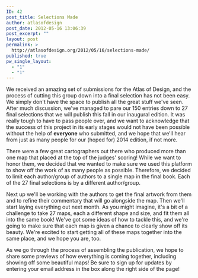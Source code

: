 ```yaml
---
ID: 42
post_title: Selections Made
author: atlasofdesign
post_date: 2012-05-16 13:06:39
post_excerpt: ""
layout: post
permalink: >
  http://atlasofdesign.org/2012/05/16/selections-made/
published: true
pw_single_layout:
  - "1"
  - "1"
---
```

We received an amazing set of submissions for the Atlas of Design, and the process of cutting this group down into a final selection has not been easy. We simply don't have the space to publish all the great stuff we've seen. After much discussion, we've managed to pare our 150 entries down to 27 final selections that we will publish this fall in our inaugural edition. It was really tough to have to pass people over, and we want to acknowledge that the success of this project in its early stages would not have been possible without the help of <strong>everyone</strong> who submitted, and we hope that we'll hear from just as many people for our (hoped for) 2014 edition, if not more.
<!--more-->

There were a few great cartographers out there who produced more than one map that placed at the top of the judges' scoring! While we want to honor them, we decided that we wanted to make sure we used this platform to show off the work of as many people as possible. Therefore, we decided to limit each author/group of authors to a single map in the final book. Each of the 27 final selections is by a different author/group.

Next up we'll be working with the authors to get the final artwork from them and to refine their commentary that will go alongside the map. Then we'll start laying everything out next month. As you might imagine, it's a bit of a challenge to take 27 maps, each a different shape and size, and fit them all into the same book! We've got some ideas of how to tackle this, and we're going to make sure that each map is given a chance to clearly show off its beauty. We're excited to start getting all of these maps together into the same place, and we hope you are, too.

As we go through the process of assembling the publication, we hope to share some previews of how everything is coming together, including showing off some beautiful maps! Be sure to sign up for updates by entering your email address in the box along the right side of the page!